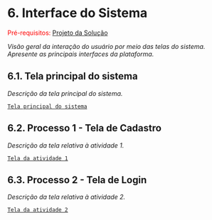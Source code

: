 
# 6. Interface do Sistema

<span style="color:red">Pré-requisitos: <a href="4-Projeto-Solucao.md"> Projeto da Solução</a></span>

_Visão geral da interação do usuário por meio das telas do sistema. Apresente as principais interfaces da plataforma._

## 6.1. Tela principal do sistema

_Descrição da tela principal do sistema._

[`Tela principal do sistema`](../docs/images/)


## 6.2. Processo 1 - Tela de Cadastro

_Descrição da tela relativa à atividade 1._

[`Tela da atividade 1`](../docs/images/cadastro_screen.png)


## 6.3. Processo 2 - Tela de Login

_Descrição da tela relativa à atividade 2._

[`Tela da atividade 2`](../docs/images/login_screen.png)


